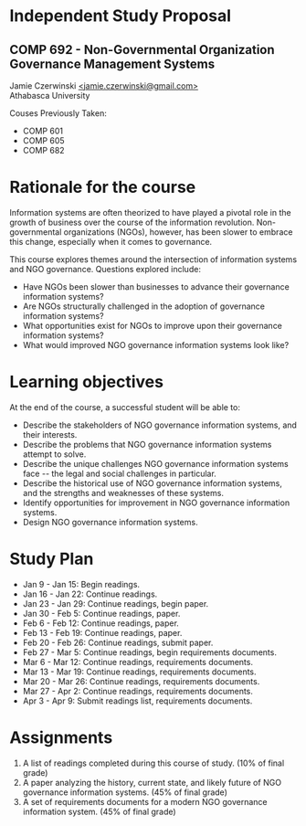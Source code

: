 # Independent Study Proposal
## COMP 692 - Non-Governmental Organization Governance Management Systems
Jamie Czerwinski [\<jamie.czerwinski@gmail.com\>](jamie.czerwinski@gmail.com)  
Athabasca University

Couses Previously Taken:

- COMP 601
- COMP 605
- COMP 682

# Rationale for the course

Information systems are often theorized to have played a pivotal role in the growth of business over the course of the information revolution. Non-governmental organizations (NGOs), however, has been slower to embrace this change, especially when it comes to governance.

This course explores themes around the intersection of information systems and NGO governance. Questions explored include:

- Have NGOs been slower than businesses to advance their governance information systems?
- Are NGOs structurally challenged in the adoption of governance information systems?
- What opportunities exist for NGOs to improve upon their governance information systems?
- What would improved NGO governance information systems look like?

# Learning objectives

At the end of the course, a successful student will be able to:

- Describe the stakeholders of NGO governance information systems, and their interests.
- Describe the problems that NGO governance information systems attempt to solve.
- Describe the unique challenges NGO governance information systems face -- the legal and social challenges in particular.
- Describe the historical use of NGO governance information systems, and the strengths and weaknesses of these systems.
- Identify opportunities for improvement in NGO governance information systems.
- Design NGO governance information systems.

# Study Plan

- Jan 9 - Jan 15: Begin readings.
- Jan 16 - Jan 22: Continue readings.
- Jan 23 - Jan 29: Continue readings, begin paper.
- Jan 30 - Feb 5: Continue readings, paper.
- Feb 6 - Feb 12: Continue readings, paper.
- Feb 13 - Feb 19: Continue readings, paper.
- Feb 20 - Feb 26: Continue readings, submit paper.
- Feb 27 - Mar 5: Continue readings, begin requirements documents.
- Mar 6 - Mar 12: Continue readings, requirements documents.
- Mar 13 - Mar 19: Continue readings, requirements documents.
- Mar 20 - Mar 26: Continue readings, requirements documents.
- Mar 27 - Apr 2: Continue readings, requirements documents.
- Apr 3 - Apr 9: Submit readings list, requirements documents.

# Assignments

1. A list of readings completed during this course of study. (10% of final grade)
2. A paper analyzing the history, current state, and likely future of NGO governance information systems. (45% of final grade)
3. A set of requirements documents for a modern NGO governance information system. (45% of final grade)